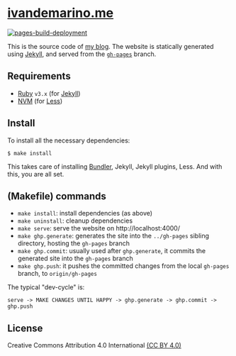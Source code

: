 # [ivandemarino.me](https://ivandemarino.me)

[![pages-build-deployment](https://github.com/detro/detro.github.io/actions/workflows/pages/pages-build-deployment/badge.svg)](https://github.com/detro/detro.github.io/actions/workflows/pages/pages-build-deployment)

This is the source code of [my blog](https://ivandemarino.me). The website
is statically generated using [Jekyll](https://jekyllrb.com/), and served
from the [`gh-pages`](https://github.com/detro/detro.github.io/tree/gh-pages) branch.

## Requirements

* [Ruby](https://www.ruby-lang.org/en/) `v3.x` (for [Jekyll](https://jekyllrb.com/))
* [NVM](https://github.com/nvm-sh/nvm) (for [Less](https://lesscss.org/))

## Install

To install all the necessary dependencies:

```shell
$ make install
```

This takes care of installing [Bundler](https://bundler.io/),
Jekyll, Jekyll plugins, Less. And with this, you are all set.

## (Makefile) commands

* `make install`: install dependencies (as above)
* `make uninstall`: cleanup dependencies
* `make serve`: serve the website on http://localhost:4000/
* `make ghp.generate`: generates the site into the `../gh-pages` sibling directory, hosting the `gh-pages` branch
* `make ghp.commit`: usually used after `ghp.generate`, it commits the generated site into the `gh-pages` branch
* `make ghp.push`: it pushes the committed changes from the local `gh-pages` branch, to `origin/gh-pages`

The typical "dev-cycle" is:

```
serve -> MAKE CHANGES UNTIL HAPPY -> ghp.generate -> ghp.commit -> ghp.push
```

## License

Creative Commons Attribution 4.0 International [(CC BY 4.0)](./LICENSE)
